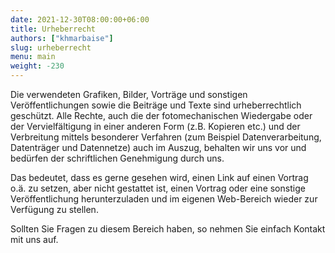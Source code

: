 ```yaml
---
date: 2021-12-30T08:00:00+06:00
title: Urheberrecht
authors: ["khmarbaise"]
slug: urheberrecht
menu: main
weight: -230
---
```


Die verwendeten Grafiken, Bilder, Vorträge und sonstigen Veröffentlichungen
sowie die Beiträge und Texte sind urheberrechtlich geschützt. Alle Rechte, auch
die der fotomechanischen Wiedergabe oder der Vervielfältigung in einer anderen Form (z.B. Kopieren
etc.) und der Verbreitung mittels besonderer Verfahren
(zum Beispiel Datenverarbeitung, Datenträger und Datennetze) auch im Auszug,
behalten wir uns vor und bedürfen der schriftlichen Genehmigung durch uns.

Das bedeutet, dass es gerne gesehen wird, einen Link auf einen Vortrag o.ä. zu
setzen, aber nicht gestattet ist, einen Vortrag oder eine sonstige Veröffentlichung
herunterzuladen und im eigenen Web-Bereich wieder zur Verfügung zu stellen.

Sollten Sie Fragen zu diesem Bereich haben, so nehmen Sie einfach Kontakt mit
uns auf.

